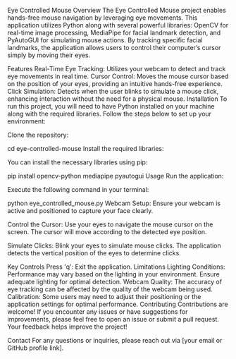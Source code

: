 Eye Controlled Mouse
Overview
The Eye Controlled Mouse project enables hands-free mouse navigation by leveraging eye movements. This application utilizes Python along with several powerful libraries: OpenCV for real-time image processing, MediaPipe for facial landmark detection, and PyAutoGUI for simulating mouse actions. By tracking specific facial landmarks, the application allows users to control their computer’s cursor simply by moving their eyes.

Features
Real-Time Eye Tracking: Utilizes your webcam to detect and track eye movements in real time.
Cursor Control: Moves the mouse cursor based on the position of your eyes, providing an intuitive hands-free experience.
Click Simulation: Detects when the user blinks to simulate a mouse click, enhancing interaction without the need for a physical mouse.
Installation
To run this project, you will need to have Python installed on your machine along with the required libraries. Follow the steps below to set up your environment:

Clone the repository:



cd eye-controlled-mouse
Install the required libraries:

You can install the necessary libraries using pip:


pip install opencv-python mediapipe pyautogui
Usage
Run the application:

Execute the following command in your terminal:


python eye_controlled_mouse.py
Webcam Setup: Ensure your webcam is active and positioned to capture your face clearly.

Control the Cursor: Use your eyes to navigate the mouse cursor on the screen. The cursor will move according to the detected eye position.

Simulate Clicks: Blink your eyes to simulate mouse clicks. The application detects the vertical position of the eyes to determine clicks.

Key Controls
Press 'q': Exit the application.
Limitations
Lighting Conditions: Performance may vary based on the lighting in your environment. Ensure adequate lighting for optimal detection.
Webcam Quality: The accuracy of eye tracking can be affected by the quality of the webcam being used.
Calibration: Some users may need to adjust their positioning or the application settings for optimal performance.
Contributing
Contributions are welcome! If you encounter any issues or have suggestions for improvements, please feel free to open an issue or submit a pull request. Your feedback helps improve the project!



Contact
For any questions or inquiries, please reach out via [your email or GitHub profile link].
